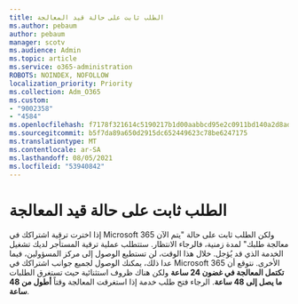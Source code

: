 ```yaml
---
title: الطلب ثابت على حالة قيد المعالجة
ms.author: pebaum
author: pebaum
manager: scotv
ms.audience: Admin
ms.topic: article
ms.service: o365-administration
ROBOTS: NOINDEX, NOFOLLOW
localization_priority: Priority
ms.collection: Adm_O365
ms.custom:
- "9002358"
- "4584"
ms.openlocfilehash: f7178f321614c5190217b1d00aabbcd95e2c0911bd140a2d8ad455665ac5b73b
ms.sourcegitcommit: b5f7da89a650d2915dc652449623c78be6247175
ms.translationtype: MT
ms.contentlocale: ar-SA
ms.lasthandoff: 08/05/2021
ms.locfileid: "53940842"
---
```

# <a name="stuck-on-processing-order"></a>الطلب ثابت على حالة قيد المعالجة

إذا اخترت ترقية اشتراكك في Microsoft 365 ولكن الطلب ثابت على حالة "يتم الآن معالجة طلبك" لمدة زمنية، فالرجاء الانتظار. ستتطلب عملية ترقية المستأجر لديك تشغيل الخدمة الذي قد يُؤجل. خلال هذا الوقت، لن تستطيع الوصول إلى مركز المسؤولين، فيما عدا ذلك، يمكنك الوصول لجميع جوانب اشتراكك في Microsoft 365 الأخرى. نتوقع أن **تكتمل المعالجة في غضون 24 ساعة** ولكن هناك ظروف استثنائية حيث تستغرق الطلبات **ما يصل إلى 48 ساعة**. الرجاء فتح طلب خدمة إذا استغرقت المعالجة وقتاً **أطول من 48 ساعة**.
